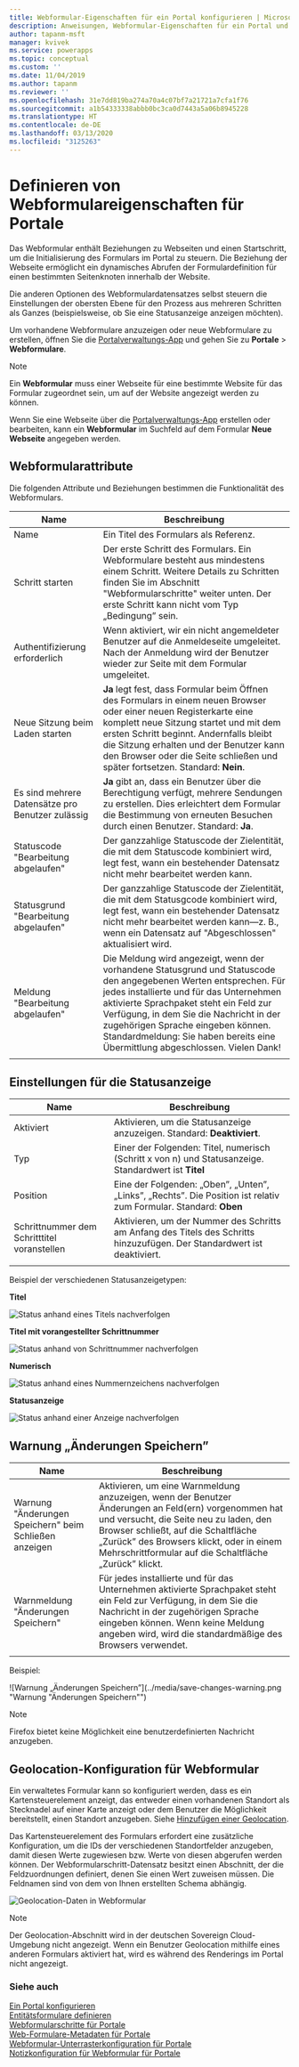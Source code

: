 ```yaml
---
title: Webformular-Eigenschaften für ein Portal konfigurieren | MicrosoftDocs
description: Anweisungen, Webformular-Eigenschaften für ein Portal und zu konfigurieren.
author: tapanm-msft
manager: kvivek
ms.service: powerapps
ms.topic: conceptual
ms.custom: ''
ms.date: 11/04/2019
ms.author: tapanm
ms.reviewer: ''
ms.openlocfilehash: 31e7dd819ba274a70a4c07bf7a21721a7cfa1f76
ms.sourcegitcommit: a1b54333338abbb0bc3ca0d7443a5a06b8945228
ms.translationtype: HT
ms.contentlocale: de-DE
ms.lasthandoff: 03/13/2020
ms.locfileid: "3125263"
---
```

# <a name="define-web-form-properties-for-portals"></a>Definieren von Webformulareigenschaften für Portale

Das Webformular enthält Beziehungen zu Webseiten und einen Startschritt, um die Initialisierung des Formulars im Portal zu steuern. Die Beziehung der Webseite ermöglicht ein dynamisches Abrufen der Formulardefinition für einen bestimmten Seitenknoten innerhalb der Website.  

Die anderen Optionen des Webformulardatensatzes selbst steuern die Einstellungen der obersten Ebene für den Prozess aus mehreren Schritten als Ganzes (beispielsweise, ob Sie eine Statusanzeige anzeigen möchten).

Um vorhandene Webformulare anzuzeigen oder neue Webformulare zu erstellen, öffnen Sie die [Portalverwaltungs-App](configure-portal.md) und gehen Sie zu **Portale** > **Webformulare**.

> [!Note]
> Ein **Webformular** muss einer Webseite für eine bestimmte Website für das Formular zugeordnet sein, um auf der Website angezeigt werden zu können.  

Wenn Sie eine Webseite über die [Portalverwaltungs-App](configure-portal.md) erstellen oder bearbeiten, kann ein **Webformular** im Suchfeld auf dem Formular **Neue Webseite** angegeben werden.

## <a name="web-form-attributes"></a>Webformularattribute

Die folgenden Attribute und Beziehungen bestimmen die Funktionalität des Webformulars.


|                Name                 |                                                                                                                                                                                        Beschreibung                                                                                                                                                                                         |
|-------------------------------------|--------------------------------------------------------------------------------------------------------------------------------------------------------------------------------------------------------------------------------------------------------------------------------------------------------------------------------------------------------------------------------------------|
|                Name                 |                                                                                                                                                                          Ein Titel des Formulars als Referenz.                                                                                                                                                                           |
|             Schritt starten              |                                                                                Der erste Schritt des Formulars. Ein Webformulare besteht aus mindestens einem Schritt. Weitere Details zu Schritten finden Sie im Abschnitt "Webformularschritte" weiter unten. Der erste Schritt kann nicht vom Typ „Bedingung” sein.                                                                                |
|       Authentifizierung erforderlich       |                                                                              Wenn aktiviert, wir ein nicht angemeldeter Benutzer auf die Anmeldeseite umgeleitet. Nach der Anmeldung wird der Benutzer wieder zur Seite mit dem Formular umgeleitet.                                                                               |
|      Neue Sitzung beim Laden starten      |              **Ja** legt fest, dass Formular beim Öffnen des Formulars in einem neuen Browser oder einer neuen Registerkarte eine komplett neue Sitzung startet und mit dem ersten Schritt beginnt. Andernfalls bleibt die Sitzung erhalten und der Benutzer kann den Browser oder die Seite schließen und später fortsetzen. Standard: **Nein**.               |
| Es sind mehrere Datensätze pro Benutzer zulässig |                                                                                                  **Ja** gibt an, dass ein Benutzer über die Berechtigung verfügt, mehrere Sendungen zu erstellen. Dies erleichtert dem Formular die Bestimmung von erneuten Besuchen durch einen Benutzer. Standard: **Ja**.                                                                                                   |
|       Statuscode "Bearbeitung abgelaufen"       |                                                                                                                    Der ganzzahlige Statuscode der Zielentität, die mit dem Statuscode kombiniert wird, legt fest, wann ein bestehender Datensatz nicht mehr bearbeitet werden kann.                                                                                                                     |
|     Statusgrund "Bearbeitung abgelaufen"      |                                                                       Der ganzzahlige Statuscode der Zielentität, die mit dem Statusgcode kombiniert wird, legt fest, wann ein bestehender Datensatz nicht mehr bearbeitet werden kann&mdash;z. B., wenn ein Datensatz auf "Abgeschlossen" aktualisiert wird.                                                                       |
|        Meldung "Bearbeitung abgelaufen"         | Die Meldung wird angezeigt, wenn der vorhandene Statusgrund und Statuscode den angegebenen Werten entsprechen. Für jedes installierte und für das Unternehmen aktivierte Sprachpaket steht ein Feld zur Verfügung, in dem Sie die Nachricht in der zugehörigen Sprache eingeben können. Standardmeldung: Sie haben bereits eine Übermittlung abgeschlossen. Vielen Dank! |
|                                     |                                                                                                                                                                                                                                                                                                                                                                                            |

## <a name="progress-indicator-settings"></a>Einstellungen für die Statusanzeige

| Name                              | Beschreibung                                                                                          |
|-----------------------------------|------------------------------------------------------------------------------------------------------|
| Aktiviert                           | Aktivieren, um die Statusanzeige anzuzeigen. Standard: **Deaktiviert**.                                      |
| Typ                              | Einer der Folgenden: Titel, numerisch (Schritt x von n) und Statusanzeige. Standardwert ist **Titel**                                                                                    |
| Position                          | Eine der Folgenden: „Oben”, „Unten”, „Links”, „Rechts”. Die Position ist relativ zum Formular. Standard: **Oben**                                                   |
| Schrittnummer dem Schritttitel voranstellen | Aktivieren, um der Nummer des Schritts am Anfang des Titels des Schritts hinzuzufügen. Der Standardwert ist deaktiviert. |
||

Beispiel der verschiedenen Statusanzeigetypen:

**Titel**

![Status anhand eines Titels nachverfolgen](../media/track-progress-title.png "Status anhand eines Titels nachverfolgen")  

**Titel mit vorangestellter Schrittnummer**

![Status anhand von Schrittnummer nachverfolgen](../media/track-progress-step-number.png "Status anhand von Schrittnummer nachverfolgen")  

**Numerisch**

![Status anhand eines Nummernzeichens nachverfolgen](../media/track-progress-numeral.png "Status anhand eines Nummernzeichens nachverfolgen")  

**Statusanzeige**

![Status anhand einer Anzeige nachverfolgen](../media/track-progress-bar.png "Status anhand einer Anzeige nachverfolgen")  

## <a name="save-changes-warning"></a>Warnung „Änderungen Speichern” 

|                 Name                  |                                                                                                                                Beschreibung                                                                                                                                |
|---------------------------------------|---------------------------------------------------------------------------------------------------------------------------------------------------------------------------------------------------------------------------------------------------------------------------|
| Warnung "Änderungen Speichern" beim Schließen anzeigen |                         Aktivieren, um eine Warnmeldung anzuzeigen, wenn der Benutzer Änderungen an Feld(ern) vorgenommen hat und versucht, die Seite neu zu laden, den Browser schließt, auf die Schaltfläche „Zurück” des Browsers klickt, oder in einem Mehrschrittformular auf die Schaltfläche „Zurück” klickt.                         |
|     Warnmeldung \"Änderungen Speichern\"      | Für jedes installierte und für das Unternehmen aktivierte Sprachpaket steht ein Feld zur Verfügung, in dem Sie die Nachricht in der zugehörigen Sprache eingeben können. Wenn keine Meldung angeben wird, wird die standardmäßige des Browsers verwendet. |
|                                       |                                                                                                                                                                                                                                                                           |

Beispiel:

![Warnung „Änderungen Speichern”](../media/save-changes-warning.png "Warnung "Änderungen Speichern"")  

>[!Note]
> Firefox bietet keine Möglichkeit eine benutzerdefinierten Nachricht anzugeben.

## <a name="geolocation-configuration-for-web-form"></a>Geolocation-Konfiguration für Webformular

Ein verwaltetes Formular kann so konfiguriert werden, dass es ein Kartensteuerelement anzeigt, das entweder einen vorhandenen Standort als Stecknadel auf einer Karte anzeigt oder dem Benutzer die Möglichkeit bereitstellt, einen Standort anzugeben. Siehe [Hinzufügen einer Geolocation](add-geolocation.md).

Das Kartensteuerelement des Formulars erfordert eine zusätzliche Konfiguration, um die IDs der verschiedenen Standortfelder anzugeben, damit diesen Werte zugewiesen bzw. Werte von diesen abgerufen werden können. Der Webformularschritt-Datensatz besitzt einen Abschnitt, der die Feldzuordnungen definiert, denen Sie einen Wert zuweisen müssen. Die Feldnamen sind von dem von Ihnen erstellten Schema abhängig.

![Geolocation-Daten in Webformular](../media/geolocation-managed-form.png "Geolocation-Daten in Webformular")

> [!Note]
> Der Geolocation-Abschnitt wird in der deutschen Sovereign Cloud-Umgebung nicht angezeigt. Wenn ein Benutzer Geolocation mithilfe eines anderen Formulars aktiviert hat, wird es während des Renderings im Portal nicht angezeigt.

### <a name="see-also"></a>Siehe auch

[Ein Portal konfigurieren](configure-portal.md)  
[Entitätsformulare definieren](entity-forms.md)  
[Webformularschritte für Portale](web-form-steps.md)  
[Web-Formulare-Metadaten für Portale](configure-web-form-metadata.md)  
[Webformular-Unterrasterkonfiguration für Portale](configure-web-form-subgrid.md)  
[Notizkonfiguration für Webformular für Portale](../configure-notes.md)  
